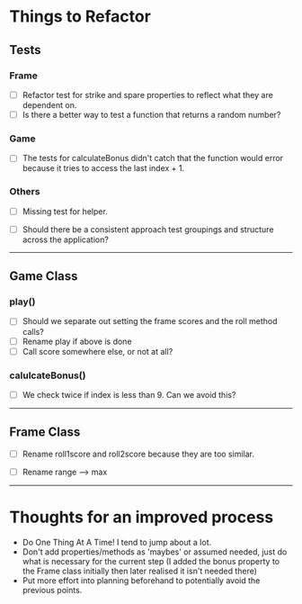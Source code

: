 # Things to Refactor

## Tests

### Frame

- [ ] Refactor test for strike and spare properties to reflect what they are dependent on.  
- [ ] Is there a better way to test a function that returns a random number?
  
### Game
  
- [ ] The tests for calculateBonus didn't catch that the function would error because it tries to access the last index + 1.  

### Others

- [ ] Missing test for helper.
- [ ] Should there be a consistent approach test groupings and structure across the application?


--- 

## Game Class

### play()

- [ ] Should we separate out setting the frame scores and the roll method calls?
- [ ] Rename play if above is done
- [ ] Call score somewhere else, or not at all? 

### calulcateBonus()

- [ ] We check twice if index is less than 9. Can we avoid this?
--- 

## Frame Class

- [ ] Rename roll1score and roll2score because they are too similar.
- [ ] Rename range --> max


--- 

# Thoughts for an improved process

- Do One Thing At A Time! I tend to jump about a lot. 
- Don't add properties/methods as 'maybes' or assumed needed, just do what is necessary for the current step (I added the bonus property to the Frame class initially then later realised it isn't needed there)
- Put more effort into planning beforehand to potentially avoid the previous points.